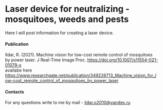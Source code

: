 # Laser device for neutralizing - mosquitoes, weeds and pests
Here I will post information for creating a laser device.




#### Publication 
Ildar, R. (2021). Machine vision for low-cost remote control of mosquitoes by power laser. J Real-Time Image Proc. https://doi.org/10.1007/s11554-021-01079-x   
availabe here https://www.researchgate.net/publication/349226713_Machine_vision_for_low-cost_remote_control_of_mosquitoes_by_power_laser



#### Contacts
For any questions write to me by mail - ildar.o2010@yandex.ru  
